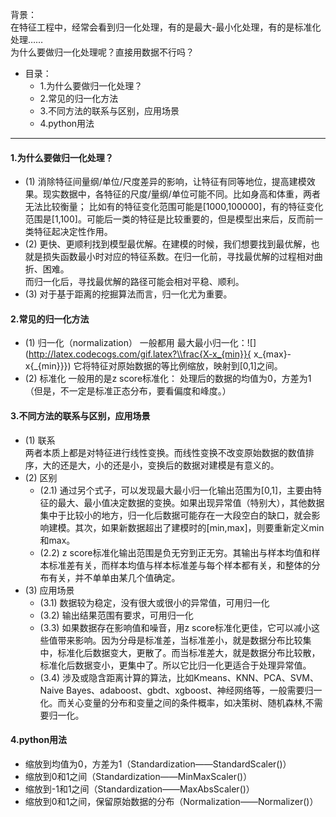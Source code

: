 背景：  
在特征工程中，经常会看到归一化处理，有的是最大-最小化处理，有的是标准化处理……   
为什么要做归一化处理呢？直接用数据不行吗？    

- 目录：  
    - 1.为什么要做归一化处理？  
    - 2.常见的归一化方法  
    - 3.不同方法的联系与区别，应用场景
    - 4.python用法
--------

#### 1.为什么要做归一化处理？  
- (1) 消除特征间量纲/单位/尺度差异的影响，让特征有同等地位，提高建模效果。现实数据中，各特征的尺度/量纲/单位可能不同。比如身高和体重，两者无法比较衡量；
比如有的特征变化范围可能是\[1000,100000]，有的特征变化范围是\[1,100]。可能后一类的特征是比较重要的，但是模型出来后，反而前一类特征起决定性作用。  
- (2) 更快、更顺利找到模型最优解。在建模的时候，我们想要找到最优解，也就是损失函数最小时对应的特征系数。在归一化前，寻找最优解的过程相对曲折、困难。  
而归一化后，寻找最优解的路径可能会相对平稳、顺利。
- (3) 对于基于距离的挖掘算法而言，归一化尤为重要。  

#### 2.常见的归一化方法  
- (1) 归一化（normalization）
一般都用 最大最小归一化：![](http://latex.codecogs.com/gif.latex?\\frac{X-x_{min}}{ x_{max}-x{_{min}}})
它将特征对原始数据的等比例缩放，映射到\[0,1]之间。
- (2) 标准化
一般用的是z score标准化：
处理后的数据的均值为0，方差为1（但是，不一定是标准正态分布，要看偏度和峰度。）

#### 3.不同方法的联系与区别，应用场景
- (1) 联系   
两者本质上都是对特征进行线性变换。而线性变换不改变原始数据的数值排序，大的还是大，小的还是小，变换后的数据对建模是有意义的。
- (2) 区别  
    - (2.1) 通过另个式子，可以发现最大最小归一化输出范围为\[0,1]，主要由特征的最大、最小值决定数据的变换。如果出现异常值（特别大），其他数据集中于比较小的地方，归一化后数据可能存在一大段空白的缺口，就会影响建模。其次，如果新数据超出了建模时的\[min,max]，则要重新定义min和max。  
    - (2.2) z score标准化输出范围是负无穷到正无穷。其输出与样本均值和样本标准差有关，而样本均值与样本标准差与每个样本都有关，和整体的分布有关，并不单单由某几个值确定。  
- (3) 应用场景    
    - (3.1) 数据较为稳定，没有很大或很小的异常值，可用归一化  
    - (3.2) 输出结果范围有要求，可用归一化
    - (3.3) 如果数据存在影响值和噪音，用z score标准化更佳，它可以减小这些值带来影响。因为分母是标准差，当标准差小，就是数据分布比较集中，标准化后数据变大，更散了。而当标准差大，就是数据分布比较散，标准化后数据变小，更集中了。所以它比归一化更适合于处理异常值。
    - (3.4) 涉及或隐含距离计算的算法，比如Kmeans、KNN、PCA、SVM、Naive Bayes、adaboost、gbdt、xgboost、神经网络等，一般需要归一化。而关心变量的分布和变量之间的条件概率，如决策树、随机森林,不需要归一化。

#### 4.python用法 
- 缩放到均值为0，方差为1（Standardization——StandardScaler()）
- 缩放到0和1之间（Standardization——MinMaxScaler()）
- 缩放到-1和1之间（Standardization——MaxAbsScaler()）
- 缩放到0和1之间，保留原始数据的分布（Normalization——Normalizer()）


